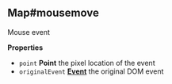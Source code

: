 <!-- Generated by documentation.js. Update this documentation by updating the source code. -->

## Map#mousemove

Mouse event

**Properties**

-   `point` **Point** the pixel location of the event
-   `originalEvent` **[Event](https://developer.mozilla.org/en-US/docs/Web/API/Event)** the original DOM event
